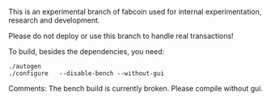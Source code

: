 This is an experimental branch of fabcoin used for internal experimentation, research and development. 

Please do not deploy or use this branch to handle real transactions! 

To build, besides the dependencies, you need:
```
./autogen
./configure   --disable-bench --without-gui
```

Comments: The bench build is currently broken. Please compile without gui.
